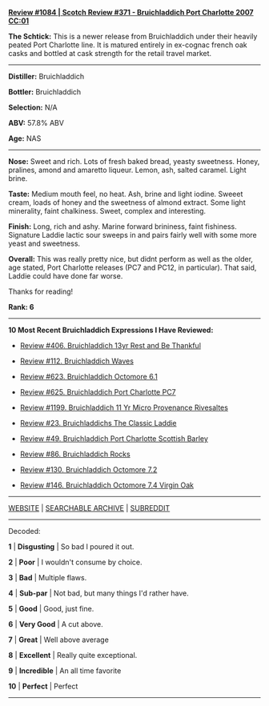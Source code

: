 
[**Review #1084 | Scotch Review #371 - Bruichladdich Port Charlotte 2007 CC:01**]( https://t8ke.review/review-1084-bruichladdich-port-charlotte-2007-cc01/)

**The Schtick:** This is a newer release from Bruichladdich under their heavily peated Port Charlotte line. It is matured entirely in ex-cognac french oak casks and bottled at cask strength for the retail travel market. 

-----

**Distiller:** Bruichladdich

**Bottler:** Bruichladdich

**Selection:** N/A

**ABV:** 57.8% ABV

**Age:** NAS 

-----

**Nose:**  Sweet and rich. Lots of fresh baked bread, yeasty sweetness. Honey, pralines, amond and amaretto liqueur. Lemon, ash, salted caramel. Light brine.  

**Taste:** Medium mouth feel, no heat. Ash, brine and light iodine. Sweeet cream, loads of honey and the sweetness of almond extract. Some light minerality, faint chalkiness. Sweet, complex and interesting.

**Finish:** Long, rich and ashy. Marine forward brininess, faint fishiness. Signature Laddie lactic sour sweeps in and pairs fairly well with some more yeast and sweetness.

**Overall:** This was really pretty nice, but didnt perform as well as the older, age stated, Port Charlotte releases (PC7 and PC12, in particular). That said, Laddie could have done far worse. 

Thanks for reading!

**Rank: 6**

----- 

**10 Most Recent Bruichladdich Expressions I Have Reviewed:** 

- [Review #406. Bruichladdich 13yr Rest and Be Thankful]( https://t8ke.review/review-406-bruichladdich-rest-and-be-thankful-13yr/) 

- [Review #112. Bruichladdich Waves]( https://t8ke.review/review-112-bruichladdich-waves/) 

- [Review #623. Bruichladdich Octomore 6.1]( https://t8ke.review/review-623-bruichladdich-octomore-61/) 

- [Review #625. Bruichladdich Port Charlotte PC7]( https://t8ke.review/review-625-bruichladdich-port-charlotte-pc7/) 

- [Review #1199. Bruichladdich 11 Yr Micro Provenance Rivesaltes]( https://t8ke.review/review-1199-bruichladdich-11-yr-micro-provenance-riveslates) 

- [Review #23. Bruichladdichs The Classic Laddie]( https://t8ke.review/review-23-bruichladdich-the-classic-laddie-scottish-barley/) 

- [Review #49. Bruichladdich Port Charlotte Scottish Barley]( https://t8ke.review/review-49-bruichladdich-port-charlotte-scottish-barley/) 

- [Review #86. Bruichladdich Rocks]( https://t8ke.review/review-86-bruichladdich-rocks/) 

- [Review #130. Bruichladdich Octomore 7.2]( https://t8ke.review/review-130-octomore-72/) 

- [Review #146. Bruichladdich Octomore 7.4 Virgin Oak]( https://t8ke.review/review-146-bruichladdich-octomore-74/) 

-----

[WEBSITE](https://t8ke.review) | [SEARCHABLE ARCHIVE](https://t8ke.review/review-archive/) | [SUBREDDIT](https://reddit.com/r/t8kereviews)

-----

Decoded:

**1** | **Disgusting** | So bad I poured it out.

**2** | **Poor** | I wouldn't consume by choice.

**3** | **Bad** | Multiple flaws.

**4** | **Sub-par** | Not bad, but many things I'd rather have.

**5** | **Good** | Good, just fine.

**6** | **Very Good** | A cut above.

**7** | **Great** | Well above average

**8** | **Excellent** | Really quite exceptional.

**9** | **Incredible** | An all time favorite

**10** | **Perfect** | Perfect

----

